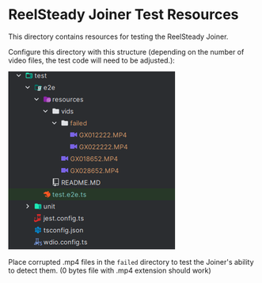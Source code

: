 # ReelSteady Joiner Test Resources

This directory contains resources for testing the ReelSteady Joiner.

Configure this directory with this structure (depending on the number of video files, the test code will need to be adjusted.):

![img.png](img.png)

Place corrupted .mp4 files in the `failed` directory to test the Joiner's ability to detect them.
(0 bytes file with .mp4 extension should work)
